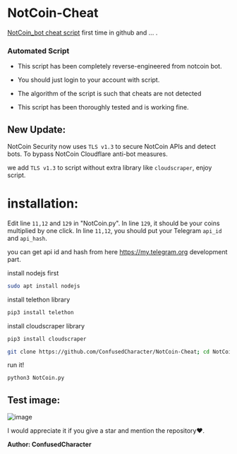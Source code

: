 # NotCoin-Cheat
[NotCoin_bot cheat script](https://t.me/notcoin_bot) first time in github and ... .

### Automated Script

* This script has been completely reverse-engineered from notcoin bot.

* You should just login to your account with script.

* The algorithm of the script is such that cheats are not detected

* This script has been thoroughly tested and is working fine.

## New Update:
NotCoin Security now uses `TLS v1.3` to secure NotCoin APIs and detect bots. To bypass NotCoin Cloudflare anti-bot measures.

we add `TLS v1.3` to script without extra library like `cloudscraper`, enjoy script.

# installation:

Edit line `11,12` and `129` in "NotCoin.py". In line `129`, it should be your coins multiplied by one click. In line `11,12`, you should put your Telegram `api_id` and `api_hash`.

you can get api id and hash from here <https://my.telegram.org> development part.

install nodejs first
```bash
sudo apt install nodejs
```
install telethon library

```bash
pip3 install telethon
```

install cloudscraper library

```bash
pip3 install cloudscraper
```

```bash
git clone https://github.com/ConfusedCharacter/NotCoin-Cheat; cd NotCoin-Cheat
```

run it!

```bash
python3 NotCoin.py
```

## Test image:

![image](https://raw.githubusercontent.com/ConfusedCharacter/NotCoin-Cheat/main/test-image.png)

I would appreciate it if you give a star and mention the repository❤️.

**Author: ConfusedCharacter**
